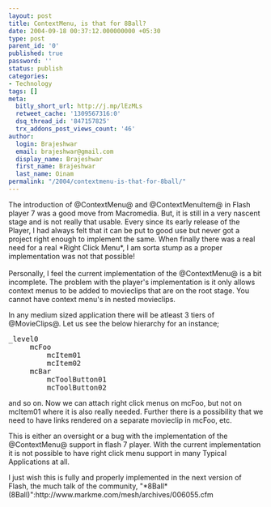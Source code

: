 ```yaml
---
layout: post
title: ContextMenu, is that for 8Ball?
date: 2004-09-18 00:37:12.000000000 +05:30
type: post
parent_id: '0'
published: true
password: ''
status: publish
categories:
- Technology
tags: []
meta:
  bitly_short_url: http://j.mp/lEzMLs
  retweet_cache: '1309567316:0'
  dsq_thread_id: '847157825'
  trx_addons_post_views_count: '46'
author:
  login: Brajeshwar
  email: brajeshwar@gmail.com
  display_name: Brajeshwar
  first_name: Brajeshwar
  last_name: Oinam
permalink: "/2004/contextmenu-is-that-for-8ball/"
---
```

<p><?php ImgBlog("macromediaflash/8ball.jpg", 0, "8Ball", "");?>The introduction of @ContextMenu@ and @ContextMenuItem@ in Flash player 7 was a good move from Macromedia. But, it is still in a very nascent stage and is not really that usable. Every since its early release of the Player, I had always felt that it can be put to good use but never got a project right enough to implement the same. When finally there was a real need for a real *Right Click Menu*, I am sorta stump as a proper implementation was not that possible!<br />
<br />
Personally, I feel the current implementation of the @ContextMenu@ is a bit incomplete. The problem with the player's implementation is it only allows context menus to be added to movieclips that are on the root stage. You cannot have context menu's in nested movieclips.</p>
<p>In any medium sized application there will be atleast 3 tiers of @MovieClips@. Let us see the below hierarchy for an instance;</p>
<pre>
_level0
     mcFoo
         mcItem01
         mcItem02
     mcBar
         mcToolButton01
         mcToolButton02
</pre>
<p>and so on. Now we can attach right click menus on mcFoo, but not on mcItem01 where it is also really needed. Further there is a possibility that we need to have links rendered on a separate movieclip in mcFoo, etc.</p>
<p>This is either an oversight or a bug with the implementation of the @ContextMenu@ support in flash 7 player. With the current implementation it is not possible to have right click menu support in many Typical Applications at all.</p>
<p>I just wish this is fully and properly implemented in the next version of Flash, the much talk of the community, "*8Ball* (8Ball)":http://www.markme.com/mesh/archives/006055.cfm</p>

